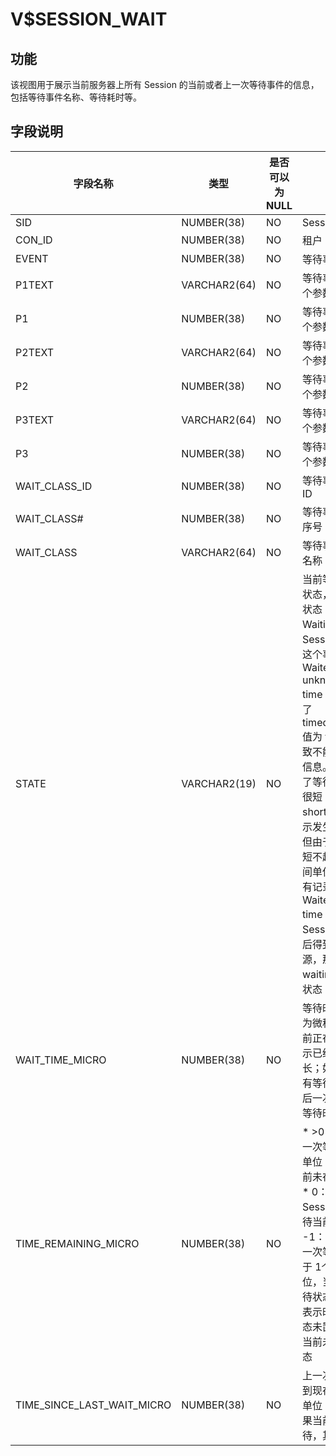V$SESSION_WAIT 
===================================



**功能** 
---------------------------

该视图用于展示当前服务器上所有 Session 的当前或者上一次等待事件的信息，包括等待事件名称、等待耗时等。

**字段说明** 
-----------------------------



|          **字段名称**          |    **类型**    | **是否可以为 NULL** |                                                                                                                                                                                                          **描述**                                                                                                                                                                                                           |
|----------------------------|--------------|----------------|---------------------------------------------------------------------------------------------------------------------------------------------------------------------------------------------------------------------------------------------------------------------------------------------------------------------------------------------------------------------------------------------------------------------------|
| SID                        | NUMBER(38)   | NO             | Session ID                                                                                                                                                                                                                                                                                                                                                                                                                |
| CON_ID                     | NUMBER(38)   | NO             | 租户 ID                                                                                                                                                                                                                                                                                                                                                                                                                     |
| EVENT                      | NUMBER(38)   | NO             | 等待事件名称                                                                                                                                                                                                                                                                                                                                                                                                                    |
| P1TEXT                     | VARCHAR2(64) | NO             | 等待事件的第 1 个参数的描述                                                                                                                                                                                                                                                                                                                                                                                                           |
| P1                         | NUMBER(38)   | NO             | 等待事件的第 1 个参数的值                                                                                                                                                                                                                                                                                                                                                                                                            |
| P2TEXT                     | VARCHAR2(64) | NO             | 等待事件的第 2 个参数的描述                                                                                                                                                                                                                                                                                                                                                                                                           |
| P2                         | NUMBER(38)   | NO             | 等待事件的第 2 个参数的值                                                                                                                                                                                                                                                                                                                                                                                                            |
| P3TEXT                     | VARCHAR2(64) | NO             | 等待事件的第 3 个参数的描述                                                                                                                                                                                                                                                                                                                                                                                                           |
| P3                         | NUMBER(38)   | NO             | 等待事件的第 3 个参数的值                                                                                                                                                                                                                                                                                                                                                                                                            |
| WAIT_CLASS_ID              | NUMBER(38)   | NO             | 等待事件的类别 ID                                                                                                                                                                                                                                                                                                                                                                                                                |
| WAIT_CLASS#                | NUMBER(38)   | NO             | 等待事件的类别序号                                                                                                                                                                                                                                                                                                                                                                                                                 |
| WAIT_CLASS                 | VARCHAR2(64) | NO             | 等待事件的类别名称                                                                                                                                                                                                                                                                                                                                                                                                                 |
| STATE                      | VARCHAR2(19) | NO             | 当前等待事件的状态，包含四种状态： * Waiting：Session 正等待这个事件   * Waited unknown time：由于设置了 timed_statistics 值为 false，导致不能得到时间信息。表示发生了等待，但时间很短   * Wait short time：表示发生了等待，但由于时间非常短不超过一个时间单位，所以没有记录   * Waited knnow time：如果 Session 等待然后得到了所需资源，那么将从 waiting 进入本状态    |
| WAIT_TIME_MICRO            | NUMBER(38)   | NO             | 等待时间，单位为微秒。如果当前正在等待，表示已经等待的时长；如果当前没有等待，表示最后一次等待的总等待时长                                                                                                                                                                                                                                                                                                                                                                     |
| TIME_REMAINING_MICRO       | NUMBER(38)   | NO             | * \>0：表示最后一次等待时间，单位：毫秒，当前未在等待状态   * 0：表示 Session 正在等待当前的事件   * -1：表示最后一次等待时间小于 1个统计单位，当前未在等待状态   * -2：表示时间统计状态未置为可用，当前未在等待状态                                                                                                                                         |
| TIME_SINCE_LAST_WAIT_MICRO | NUMBER(38)   | NO             | 上一次等待结束到现在的时间，单位：毫秒，如果当前正在等待，其值为 0                                                                                                                                                                                                                                                                                                                                                                                        |





